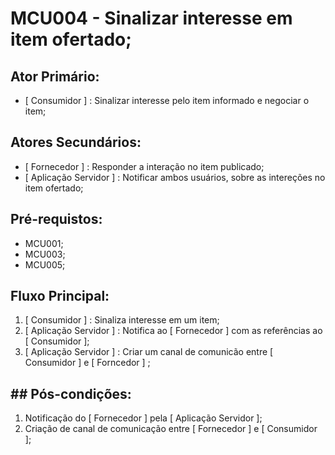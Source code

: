# MCU004 - Sinalizar interesse em item ofertado;

## Ator Primário:
- [ Consumidor ] : Sinalizar interesse pelo item informado e negociar o item;

## Atores Secundários:
- [ Fornecedor ] : Responder a interação no item publicado;
- [ Aplicação Servidor ] : Notificar ambos usuários, sobre as intereções no item ofertado; 

## Pré-requistos:
  - MCU001;
  - MCU003;
  - MCU005;

## Fluxo Principal:
  1) [ Consumidor ] : Sinaliza interesse em um item;
  2) [ Aplicação Servidor ] : Notifica ao [ Fornecedor ] com as referências ao [ Consumidor ];
  3) [ Aplicação Servidor ] : Criar um canal de comunicão entre [ Consumidor ] e [ Forncedor ] ;
  
  
## ##  Pós-condições:
  1) Notificação do [ Fornecedor ] pela [ Aplicação Servidor ];
  2) Criação de canal de comunicação entre [ Fornecedor ] e [ Consumidor ];

